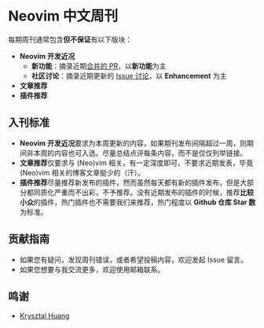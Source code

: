 # Neovim 中文周刊

每期周刊通常包含**但不保证**有以下版块：

* **Neovim 开发近况**
    * **新功能**：摘录近期[合并的 PR](https://github.com/neovim/neovim/pulls?q=is%3Apr+is%3Amerged)，以**新功能**为主
    * **社区讨论**：摘录近期更新的 [Issue 讨论](https://github.com/neovim/neovim/issues?q=sort%3Aupdated-desc%20is%3Aissue%20is%3Aopen%20type%3AEnhancement)，以 **Enhancement** 为主
* **文章推荐**
* **插件推荐**

## 入刊标准

* **Neovim 开发近况**要求为本周更新的内容，如果期刊发布间隔超过一周，则期间非本周的内容也可入选。尽量总结点评每条内容，而不是仅仅列举链接。
* **文章推荐**仅要求与 (Neo)vim 相关，有一定深度即可，不要求近期发表，毕竟 (Neo)vim 相关的博客文章挺少的（汗）。
* **插件推荐**尽量推荐新发布的插件，然而虽然每天都有新的插件发布，但是大部分都同质化严重而不出彩，不予推荐。没有近期发布的插件的时候，推荐**比较小众**的插件，热门插件也不需要我们来推荐，热门程度以 **Github 仓库 Star 数**为标准。

## 贡献指南

* 如果您有疑问，发现周刊错误，或者希望投稿内容，欢迎发起 Issue 留言。
* 如果您想要与我交流更多，欢迎使用邮箱联系。

## 鸣谢

* [Krysztal Huang](https://www.zhihu.com/people/suibing-19)
